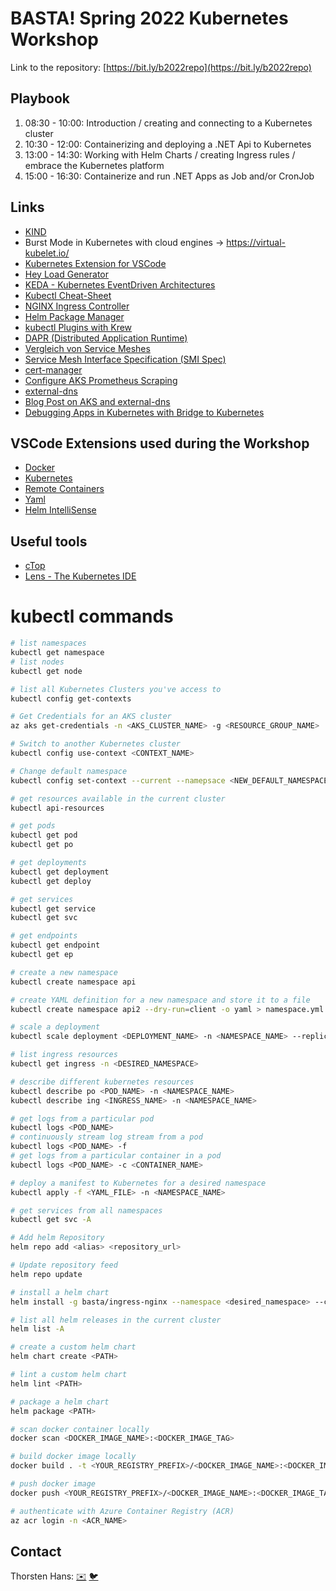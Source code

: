 # BASTA! Spring 2022 Kubernetes Workshop

Link to the repository: [https://bit.ly/b2022repo](https://bit.ly/b2022repo)

## Playbook

1. 08:30 - 10:00: Introduction / creating and connecting to a Kubernetes cluster
2. 10:30 - 12:00: Containerizing and deploying a .NET Api to Kubernetes
3. 13:00 - 14:30: Working with Helm Charts / creating Ingress rules / embrace the Kubernetes platform
4. 15:00 - 16:30: Containerize and run .NET Apps as Job and/or CronJob

## Links

- [KIND](https://kind.sigs.k8s.io/docs/user/quick-start/)
- Burst Mode in Kubernetes with cloud engines -> https://virtual-kubelet.io/
- [Kubernetes Extension for VSCode](https://marketplace.visualstudio.com/items?itemName=ms-kubernetes-tools.vscode-kubernetes-tools)
- [Hey Load Generator](https://github.com/rakyll/hey)
- [KEDA - Kubernetes EventDriven Architectures](https://keda.sh/)
- [Kubectl Cheat-Sheet](https://github.com/dennyzhang/cheatsheet-kubernetes-A4)
- [NGINX Ingress Controller](https://kubernetes.github.io/ingress-nginx/)
- [Helm Package Manager](https://helm.sh)
- [kubectl Plugins with Krew](https://krew.sigs.k8s.io/plugins/)
- [DAPR (Distributed Application Runtime)](https://dapr.io/)
- [Vergleich von Service Meshes](https://servicemesh.es/)
- [Service Mesh Interface Specification (SMI Spec)](https://smi-spec.io/)
- [cert-manager](https://cert-manager.io/)
- [Configure AKS Prometheus Scraping](https://docs.microsoft.com/en-us/azure/azure-monitor/containers/container-insights-prometheus-integration#applying-updated-configmap)
- [external-dns](https://github.com/kubernetes-sigs/external-dns)
- [Blog Post on AKS and external-dns](https://www.thorsten-hans.com/external-dns-azure-kubernetes-service-azure-dns/)
- [Debugging Apps in Kubernetes with Bridge to Kubernetes](https://www.thorsten-hans.com/debugging-apps-in-kubernetes-with-bridge/)

## VSCode Extensions used during the Workshop

- [Docker](https://marketplace.visualstudio.com/items?itemName=ms-azuretools.vscode-docker)
- [Kubernetes](https://marketplace.visualstudio.com/items?itemName=ms-kubernetes-tools.vscode-kubernetes-tools)
- [Remote Containers](https://marketplace.visualstudio.com/items?itemName=ms-vscode-remote.remote-containers)
- [Yaml](https://marketplace.visualstudio.com/items?itemName=redhat.vscode-yaml)
- [Helm IntelliSense](https://marketplace.visualstudio.com/items?itemName=Tim-Koehler.helm-intellisense)

## Useful tools

- [cTop](https://github.com/bcicen/ctop)
- [Lens - The Kubernetes IDE](https://k8slens.dev/)
# kubectl commands

```bash
# list namespaces
kubectl get namespace
# list nodes
kubectl get node

# list all Kubernetes Clusters you've access to
kubectl config get-contexts

# Get Credentials for an AKS cluster
az aks get-credentials -n <AKS_CLUSTER_NAME> -g <RESOURCE_GROUP_NAME>

# Switch to another Kubernetes cluster
kubectl config use-context <CONTEXT_NAME>

# Change default namespace
kubectl config set-context --current --namepsace <NEW_DEFAULT_NAMESPACE>

# get resources available in the current cluster
kubectl api-resources

# get pods
kubectl get pod
kubectl get po

# get deployments
kubectl get deployment
kubectl get deploy

# get services
kubectl get service
kubectl get svc

# get endpoints
kubectl get endpoint
kubectl get ep

# create a new namespace
kubectl create namespace api

# create YAML definition for a new namespace and store it to a file
kubectl create namespace api2 --dry-run=client -o yaml > namespace.yml

# scale a deployment
kubectl scale deployment <DEPLOYMENT_NAME> -n <NAMESPACE_NAME> --replicas <DESIRED_REPLICAS_COUNT>

# list ingress resources
kubectl get ingress -n <DESIRED_NAMESPACE>

# describe different kubernetes resources
kubectl describe po <POD_NAME> -n <NAMESPACE_NAME>
kubectl describe ing <INGRESS_NAME> -n <NAMESPACE_NAME>

# get logs from a particular pod
kubectl logs <POD_NAME>
# continuously stream log stream from a pod
kubectl logs <POD_NAME> -f
# get logs from a particular container in a pod
kubectl logs <POD_NAME> -c <CONTAINER_NAME>

# deploy a manifest to Kubernetes for a desired namespace
kubectl apply -f <YAML_FILE> -n <NAMESPACE_NAME>

# get services from all namespaces
kubectl get svc -A

# Add helm Repository
helm repo add <alias> <repository_url>

# Update repository feed
helm repo update

# install a helm chart
helm install -g basta/ingress-nginx --namespace <desired_namespace> --create-namespace

# list all helm releases in the current cluster
helm list -A

# create a custom helm chart
helm chart create <PATH>

# lint a custom helm chart
helm lint <PATH>

# package a helm chart
helm package <PATH>

# scan docker container locally
docker scan <DOCKER_IMAGE_NAME>:<DOCKER_IMAGE_TAG>

# build docker image locally
docker build . -t <YOUR_REGISTRY_PREFIX>/<DOCKER_IMAGE_NAME>:<DOCKER_IMAGE_TAG>

# push docker image
docker push <YOUR_REGISTRY_PREFIX>/<DOCKER_IMAGE_NAME>:<DOCKER_IMAGE_TAG>

# authenticate with Azure Container Registry (ACR)
az acr login -n <ACR_NAME>
```

## Contact

Thorsten Hans: [✉️](mailto:thorsten.hans@thinktecture.com) [🐦](https://twitter.com/ThorstenHans)
